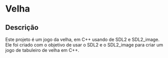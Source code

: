 # Velha

## Descrição

Este projeto é um jogo da velha, em C++ usando de SDL2 e SDL2_image. Ele foi criado com o objetivo de usar o SDL2 e o SDL2_image para criar um jogo de tabuleiro de velha em C++.
